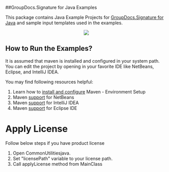 ##GroupDocs.Signature for Java Examples

This package contains Java Example Projects for [GroupDocs.Signature for Java](#) and sample input templates used in the examples.

<p align="center">
  <a title="Download complete GroupDocs.Signature for Java Example source code" href="">
	<img src="https://raw.github.com/AsposeExamples/java-examples-dashboard/master/images/downloadZip-Button-Large.png" />
  </a>
</p>

## How to Run the Examples?

It is assumed that maven is installed and configured in your system path. You can edit the project by opening in your favorite IDE like NetBeans, Eclipse, and IntelliJ IDEA.

You may find following resources helpful:

1. Learn how to <a href="http://www.tutorialspoint.com/maven/maven_environment_setup.htm">install and configure</a> Maven - Environment Setup
2. Maven <a href="http://www.tutorialspoint.com/maven/maven_netbeans.htm">support</a> for NetBeans
3. Maven <a href="http://www.tutorialspoint.com/maven/maven_intellij_idea.htm">support</a> for IntelliJ IDEA
4. Maven <a href="http://www.tutorialspoint.com/maven/maven_eclispe_ide.htm">support</a> for Eclipse IDE

# Apply License

Follow below steps if you have product license

1. Open CommonUtilitiesjava.
2. Set "licensePath" variable to your license path.
3. Call applyLicense method from MainClass
